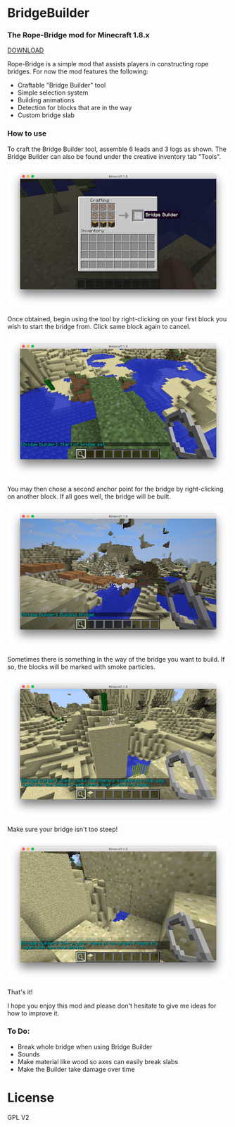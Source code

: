 # BridgeBuilder
### The Rope-Bridge mod for Minecraft 1.8.x

[DOWNLOAD](https://raw.githubusercontent.com/czechmate777/BridgeBuilder/master/RopeBridge-v1.0.0-mc1.8.8.jar)

Rope-Bridge is a simple mod that assists players in constructing rope bridges.
For now the mod features the following:
-   Craftable "Bridge Builder" tool
-   Simple selection system
-   Building animations
-   Detection for blocks that are in the way
-   Custom bridge slab

### How to use
To craft the Bridge Builder tool, assemble 6 leads and 3 logs as shown. The Bridge Builder can also be found under the creative inventory tab "Tools".

![Bridge Builder Crafting](https://raw.githubusercontent.com/czechmate777/BridgeBuilder/master/images/crafting.png "Bridge Builder Crafting")

Once obtained, begin using the tool by right-clicking on your first block you wish to start the bridge from. Click same block again to cancel.

![First Point](https://raw.githubusercontent.com/czechmate777/BridgeBuilder/master/images/first.png "First Point Select")

You may then chose a second anchor point for the bridge by right-clicking on another block. If all goes well, the bridge will be built.

![Bridge Being Built](https://raw.githubusercontent.com/czechmate777/BridgeBuilder/master/images/building.png "Bridge Being Built")

Sometimes there is something in the way of the bridge you want to build. If so, the blocks will be marked with smoke particles.

![In The Way](https://raw.githubusercontent.com/czechmate777/BridgeBuilder/master/images/in-the-way.png "In The Way")

Make sure your bridge isn't too steep!

![Too Steep](https://raw.githubusercontent.com/czechmate777/BridgeBuilder/master/images/steep.png "Too Steep")

That's it!

I hope you enjoy this mod and please don't hesitate to give me ideas for how to improve it.

### To Do:
- Break whole bridge when using Bridge Builder
- Sounds
- Make material like wood so axes can easily break slabs
- Make the Builder take damage over time

# License
GPL V2
